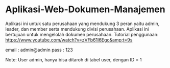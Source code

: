 # Aplikasi-Web-Dokumen-Manajemen
Aplikasi ini untuk satu perusahaan yang mendukung 3 peran yaitu admin, leader, dan member serta mendukung divisi perusahaan. Aplikasi ini bertujuan untuk mengelolah dokumen perusahaan. Tutorial penggunaan: https://www.youtube.com/watch?v=zVFb61I6Egc&amp;t=9s

email	: admin@admin
pass	: 123

Note:
User admin, hanya bisa ditaroh di tabel user, dengan ID = 1
